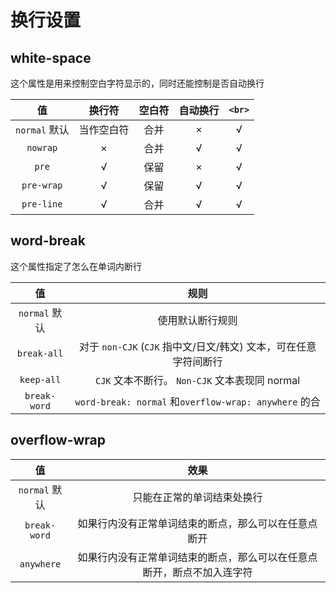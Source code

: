 # 换行设置

## white-space

这个属性是用来控制空白字符显示的，同时还能控制是否自动换行

|      值       |   换行符   | 空白符 | 自动换行 | `<br>` |
| :-----------: | :--------: | :----: | :------: | :----: |
| `normal` 默认 | 当作空白符 |  合并  |    ×     |   √    |
|   `nowrap`    |     ×      |  合并  |    √     |   √    |
|     `pre`     |     √      |  保留  |    ×     |   √    |
|  `pre-wrap`   |     √      |  保留  |    √     |   √    |
|  `pre-line`   |     √      |  合并  |    √     |   √    |

## word-break

这个属性指定了怎么在单词内断行

|      值       |                               规则                               |
| :-----------: | :--------------------------------------------------------------: |
| `normal` 默认 |                         使用默认断行规则                         |
|  `break-all`  | 对于 `non-CJK` (`CJK` 指中文/日文/韩文) 文本，可在任意字符间断行 |
|  `keep-all`   |          `CJK` 文本不断行。 `Non-CJK` 文本表现同 normal          |
| `break-word`  |      `word-break: normal` 和`overflow-wrap: anywhere` 的合       |

## overflow-wrap

|      值       |                                  效果                                  |
| :-----------: | :--------------------------------------------------------------------: |
| `normal` 默认 |                       只能在正常的单词结束处换行                       |
| `break-word`  |          如果行内没有正常单词结束的断点，那么可以在任意点断开          |
|  `anywhere`   | 如果行内没有正常单词结束的断点，那么可以在任意点断开，断点不加入连字符 |
